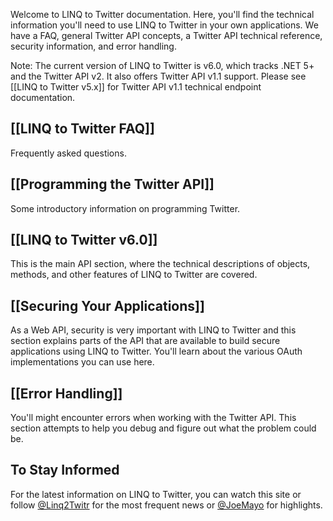 Welcome to LINQ to Twitter documentation. Here, you'll find the technical information you'll need to use LINQ to Twitter in your own applications. We have a FAQ, general Twitter API concepts, a Twitter API technical reference, security information, and error handling.

Note: The current version of LINQ to Twitter is v6.0, which tracks .NET 5+ and the Twitter API v2. It also offers Twitter API v1.1 support. Please see [[LINQ to Twitter v5.x]] for Twitter API v1.1 technical endpoint documentation.

## [[LINQ to Twitter FAQ]]

Frequently asked questions.

## [[Programming the Twitter API]]

Some introductory information on programming Twitter.

## [[LINQ to Twitter v6.0]]

This is the main API section, where the technical descriptions of objects, methods, and other features of LINQ to Twitter are covered.

## [[Securing Your Applications]]
As a Web API, security is very important with LINQ to Twitter and this section explains parts of the API that are available to build secure applications using LINQ to Twitter. You'll learn about the various OAuth implementations you can use here.

## [[Error Handling]]

You'll might encounter errors when working with the Twitter API. This section attempts to help you debug and figure out what the problem could be.

## To Stay Informed

For the latest information on LINQ to Twitter, you can watch this site or follow [@Linq2Twitr](https://twitter.com/Linq2Twitr) for the most frequent news or [@JoeMayo](https://twitter.com/JoeMayo) for highlights.
